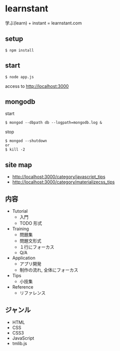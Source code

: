 # learnstant
学ぶ(learn) + instant = learnstant.com

## setup

```
$ npm install
```


## start

```
$ node app.js
```

access to <http://localhost:3000>

## mongodb

start

```
$ mongod --dbpath db --logpath=mongodb.log &
```

stop

```
$ mongod --shutdown
or 
$ kill -2 
```

## site map

- <http://localhost:3000/category/javascript_tips>
- <http://localhost:3000/category/materializecss_tips>


## 内容

- Tutorial
	- 入門
	- TODO 形式
- Training
	- 問題集
	- 問題文形式
	- １行にフォーカス
	- Q/A
- Application
	- アプリ開発
	- 制作の流れ, 全体にフォーカス
- Tips
	- 小技集
- Reference
	- リファレンス

## ジャンル

- HTML
- CSS
- CSS3
- JavaScript
- tmlib.js

